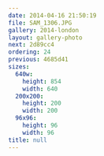 ```yaml
---
date: 2014-04-16 21:50:19
file: SAM_1306.JPG
gallery: 2014-london
layout: gallery-photo
next: 2d89cc4
ordering: 24
previous: 4685d41
sizes:
  640w:
    height: 854
    width: 640
  200x200:
    height: 200
    width: 200
  96x96:
    height: 96
    width: 96
title: null
---
```

